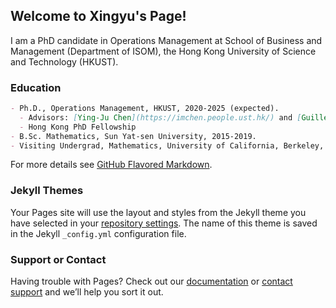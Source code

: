 ## Welcome to Xingyu's Page!
I am a PhD candidate in Operations Management at School of Business and Management (Department of ISOM), the Hong Kong University of Science and Technology (HKUST).

### Education
```markdown
- Ph.D., Operations Management, HKUST, 2020-2025 (expected).
  - Advisors: [Ying-Ju Chen](https://imchen.people.ust.hk/) and [Guillermo Gallego](https://ieda.ust.hk/dfaculty/ggallego/).
  - Hong Kong PhD Fellowship
- B.Sc. Mathematics, Sun Yat-sen University, 2015-2019.
- Visiting Undergrad, Mathematics, University of California, Berkeley, 2017 Spring.
```

For more details see [GitHub Flavored Markdown](https://guides.github.com/features/mastering-markdown/).

### Jekyll Themes

Your Pages site will use the layout and styles from the Jekyll theme you have selected in your [repository settings](https://github.com/xingyu-fu/xingyu-fu.github.io/settings/pages). The name of this theme is saved in the Jekyll `_config.yml` configuration file.

### Support or Contact

Having trouble with Pages? Check out our [documentation](https://docs.github.com/categories/github-pages-basics/) or [contact support](https://support.github.com/contact) and we’ll help you sort it out.
